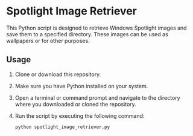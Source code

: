 # Spotlight Image Retriever

This Python script is designed to retrieve Windows Spotlight images and save them to a specified directory. These images can be used as wallpapers or for other purposes.

## Usage

1. Clone or download this repository.

2. Make sure you have Python installed on your system.

3. Open a terminal or command prompt and navigate to the directory where you downloaded or cloned the repository.

4. Run the script by executing the following command:

   ```bash
   python spotlight_image_retriever.py
   ```
